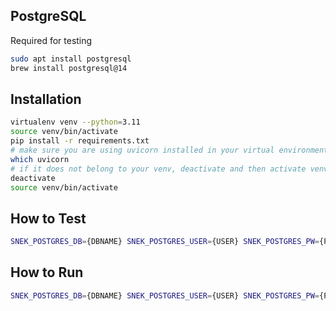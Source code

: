 ## PostgreSQL

Required for testing

```sh
sudo apt install postgresql
brew install postgresql@14
```

## Installation

```sh
virtualenv venv --python=3.11
source venv/bin/activate
pip install -r requirements.txt
# make sure you are using uvicorn installed in your virtual environment.
which uvicorn
# if it does not belong to your venv, deactivate and then activate venv
deactivate
source venv/bin/activate
```

## How to Test

```sh
SNEK_POSTGRES_DB={DBNAME} SNEK_POSTGRES_USER={USER} SNEK_POSTGRES_PW={PW} python -m unittest test
```

## How to Run

```sh
SNEK_POSTGRES_DB={DBNAME} SNEK_POSTGRES_USER={USER} SNEK_POSTGRES_PW={PW} uvicorn src.main:app --reload
```
